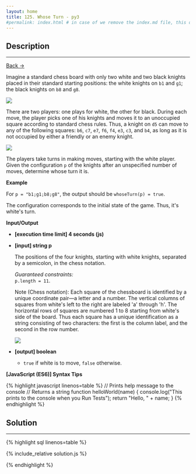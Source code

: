```yaml
---
layout: home
title: 125. Whose Turn - py3
#permalink: index.html # in case of we remove the index.md file, this doc will be the index page
---
```


<div class="row">
<div class="columnStmt" markdown="1">

## Description

---

[Back -> ](../README.md)

Imagine a standard chess board with only two white and two black knights placed in their standard starting positions: the white knights on <code>b1</code> and <code>g1</code>; the black knights on <code>b8</code> and <code>g8</code>.

![](./images/example.png)

There are two players: one plays for white, the other for black. During each move, the player picks one of his knights and moves it to an unoccupied square according to standard chess rules. Thus, a knight on <code>d5</code> can move to any of the following squares: <code>b6</code>, <code>c7</code>, <code>e7</code>, <code>f6</code>, <code>f4</code>, <code>e3</code>, <code>c3</code>, and <code>b4</code>, as long as it is not occupied by either a friendly or an enemy knight.

![](./images/example2.jpg)

The players take turns in making moves, starting with the white player. Given the configuration <code>p</code> of the knights after an unspecified number of moves, determine whose turn it is.

**Example**

For <code>p = "b1;g1;b8;g8"</code>, the output should be
<code>whoseTurn(p) = true</code>.

The configuration corresponds to the initial state of the game. Thus, it's white's turn.

**Input/Output**

- **[execution time limit] 4 seconds (js)**

- **[input] string p**

  The positions of the four knights, starting with white knights, separated by a semicolon, in the chess notation.<br>

  _Guaranteed constraints:_<br>
  <code>p.length = 11</code>.

  Note (Chess notation): Each square of the chessboard is identified by a unique coordinate pair—a letter and a number. The vertical columns of squares from white's left to the right are labeled 'a' through 'h'. The horizontal rows of squares are numbered 1 to 8 starting from white's side of the board. Thus each square has a unique identification as a string consisting of two characters: the first is the column label, and the second in the row number.

  ![](./images/note.png)

* **[output] boolean**

  - <code>true</code> if white is to move, <code>false</code> otherwise.

**[JavaScript (ES6)] Syntax Tips**

{% highlight javascript linenos=table %}
// Prints help message to the console
// Returns a string
function helloWorld(name) {
console.log("This prints to the console when you Run Tests");
return "Hello, " + name;
}
{% endhighlight %}

</div>
<div class="columnSol" markdown="1">

## Solution

---

{% highlight sql linenos=table %}

{% include_relative solution.js %}

{% endhighlight %}

</div>
</div>
